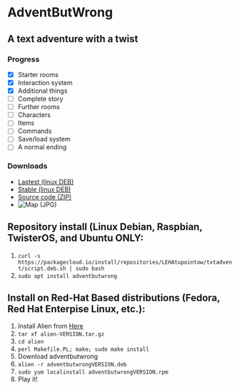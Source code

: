 # AdventButWrong
## A text adventure with a twist
### Progress
- [x] Starter rooms
- [x] Interaction system
- [x] Additional things
- [ ] Complete story
- [ ] Further rooms
- [ ] Characters
- [ ] Items
- [ ] Commands
- [ ] Save/load system
- [ ] A normal ending 
### Downloads
- [Lastest (linux DEB)](https://textovortex.github.io/AdventButWrong/lastest.deb)
- [Stable (linux DEB)](https://textovortex.github.io/AdventButWrong/stable.deb)
- [Source code (ZIP)](https://github.com/textovortex/AdventButWrong/archive/refs/heads/main.zip)
- ![Map (JPG)](https://textovortex.github.io/AdventButWrong/AdventButWrong_map.jpg)


## Repository install (Linux Debian, Raspbian, TwisterOS, and Ubuntu ONLY:
1. `curl -s https://packagecloud.io/install/repositories/LEHAtupointow/txtadvent/script.deb.sh | sudo bash`
2. `sudo apt install adventbutwrong`

## Install on Red-Hat Based distributions (Fedora, Red Hat Enterpise Linux, etc.):
1. Install Alien from [Here](http://ftp.de.debian.org/debian/pool/main/a/alien/)
2. `tar xf alien-VERSION.tar.gz`
3. `cd alien`
4. `perl Makefile.PL; make; sudo make install`
5. Download adventbutwrong
6. `alien -r adventbutwrongVERSION.deb`
7. `sudo yum localinstall adventbutwrongVERSION.rpm`
8. Play it!
